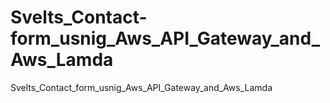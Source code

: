 # Svelts_Contact-form_usnig_Aws_API_Gateway_and_Aws_Lamda
Svelts_Contact_form_usnig_Aws_API_Gateway_and_Aws_Lamda
